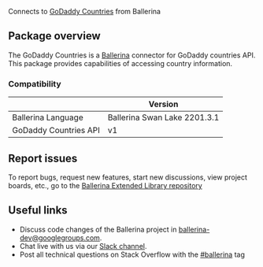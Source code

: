 Connects to [GoDaddy Countries](https://developer.godaddy.com/doc/endpoint/countries) from Ballerina
## Package overview
The GoDaddy Countries is a [Ballerina](https://ballerina.io/) connector for GoDaddy countries API. This package provides capabilities of accessing country information.
### Compatibility
|                              | Version                   |
|------------------------------|---------------------------|
| Ballerina Language           | Ballerina Swan Lake 2201.3.1|
| GoDaddy Countries API        | v1                        |

## Report issues
To report bugs, request new features, start new discussions, view project boards, etc., go to the [Ballerina Extended Library repository](https://github.com/ballerina-platform/ballerina-extended-library)

## Useful links
- Discuss code changes of the Ballerina project in [ballerina-dev@googlegroups.com](mailto:ballerina-dev@googlegroups.com).
- Chat live with us via our [Slack channel](https://ballerina.io/community/slack/).
- Post all technical questions on Stack Overflow with the [#ballerina](https://stackoverflow.com/questions/tagged/ballerina) tag
